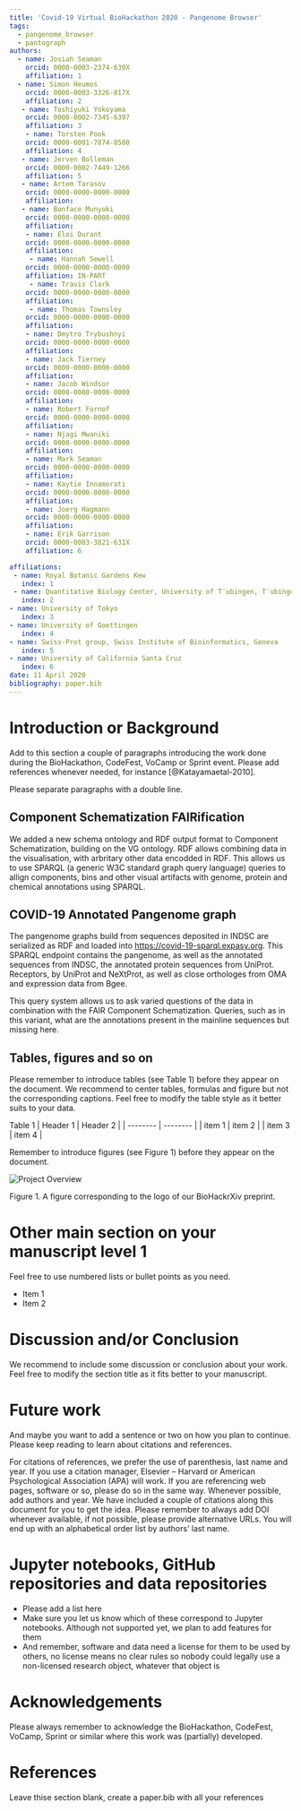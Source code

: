 ```yaml
---
title: 'Covid-19 Virtual BioHackathon 2020 - Pangenome Browser'
tags:
  - pangenome_browser
  - pantograph
authors:
  - name: Josiah Seaman
    orcid: 0000-0003-2374-630X
    affiliation: 1 
  - name: Simon Heumos
    orcid: 0000-0003-3326-817X
    affiliation: 2
   - name: Toshiyuki Yokoyama 
    orcid: 0000-0002-7345-6397
    affiliation: 3
    - name: Torsten Pook
    orcid: 0000-0001-7874-8500 
    affiliation: 4
   - name: Jerven Bolleman
    orcid: 0000-0002-7449-1266
    affiliation: 5
   - name: Artem Tarasov
    orcid: 0000-0000-0000-0000
    affiliation: 
   - name: Bonface Munyoki
    orcid: 0000-0000-0000-0000
    affiliation: 
    - name: Eloi Durant
    orcid: 0000-0000-0000-0000
    affiliation: 
     - name: Hannah Sewell
    orcid: 0000-0000-0000-0000
    affiliation: IN-PART
     - name: Travis Clark
    orcid: 0000-0000-0000-0000
    affiliation: 
     - name: Thomas Townsley
    orcid: 0000-0000-0000-0000
    affiliation: 
    - name: Dmytro Trybushnyi
    orcid: 0000-0000-0000-0000
    affiliation: 
    - name: Jack Tierney
    orcid: 0000-0000-0000-0000
    affiliation: 
    - name: Jacob Windsor
    orcid: 0000-0000-0000-0000
    affiliation: 
    - name: Robert Fornof
    orcid: 0000-0000-0000-0000
    affiliation: 
    - name: Njagi Mwaniki
    orcid: 0000-0000-0000-0000
    affiliation: 
    - name: Mark Seaman
    orcid: 0000-0000-0000-0000
    affiliation: 
    - name: Kaytie Innamorati
    orcid: 0000-0000-0000-0000
    affiliation: 
    - name: Joerg Hagmann
    orcid: 0000-0000-0000-0000
    affiliation: 
    - name: Erik Garrison
    orcid: 0000-0003-3821-631X
    affiliation: 6

affiliations:
 - name: Royal Botanic Gardens Kew
   index: 1
 - name: Quantitative Biology Center, University of T¨ubingen, T¨ubingen, Germany, 72076
   index: 2
- name: University of Tokyo
   index: 3
- name: University of Goettingen
   index: 4
- name: Swiss-Prot group, Swiss Institute of Bioinformatics, Geneva
   index: 5
- name: University of California Santa Cruz
   index: 6
date: 11 April 2020
bibliography: paper.bib
---
```


# Introduction or Background

Add to this section a couple of paragraphs introducing the work done during the BioHackathon, CodeFest, VoCamp or Sprint event. Please add references whenever needed, for instance [@Katayamaetal-2010].

Please separate paragraphs with a double line.

## Component Schematization FAIRification

We added a new schema ontology and RDF output format to Component Schematization, building
on the VG ontology. RDF allows combining data in the visualisation, with arbritary other data encodded in RDF. This allows us to use SPARQL (a generic W3C standard graph query language) queries to allign components, bins and other visual artifacts with genome, protein and chemical annotations using SPARQL.


## COVID-19 Annotated Pangenome graph

The pangenome graphs build from sequences deposited in INDSC are serialized as RDF and loaded into https://covid-19-sparql.expasy.org. This SPARQL endpoint contains the pangenome, as well as the annotated sequences from INDSC, the annotated protein sequences from UniProt. Receptors, by UniProt and NeXtProt, as well as close orthologes from OMA and expression data from Bgee.

This query system allows us to ask varied questions of the data in combination with the FAIR Component Schematization. Queries, such as in this variant, what are the annotations present in the mainline sequences but missing here.


## Tables, figures and so on

Please remember to introduce tables (see Table 1) before they appear on the document. We recommend to center tables, formulas and figure but not the corresponding captions. Feel free to modify the table style as it better suits to your data.

Table 1
| Header 1 | Header 2 |
| -------- | -------- |
| item 1 | item 2 |
| item 3 | item 4 |

Remember to introduce figures (see Figure 1) before they appear on the document. 

![Project Overview](./overview.png)
 
Figure 1. A figure corresponding to the logo of our BioHackrXiv preprint.

# Other main section on your manuscript level 1

Feel free to use numbered lists or bullet points as you need.
* Item 1
* Item 2

# Discussion and/or Conclusion

We recommend to include some discussion or conclusion about your work. Feel free to modify the section title as it fits better to your manuscript.

# Future work

And maybe you want to add a sentence or two on how you plan to continue. Please keep reading to learn about citations and references.

For citations of references, we prefer the use of parenthesis, last name and year. If you use a citation manager, Elsevier – Harvard or American Psychological Association (APA) will work. If you are referencing web pages, software or so, please do so in the same way. Whenever possible, add authors and year. We have included a couple of citations along this document for you to get the idea. Please remember to always add DOI whenever available, if not possible, please provide alternative URLs. You will end up with an alphabetical order list by authors’ last name.

# Jupyter notebooks, GitHub repositories and data repositories

* Please add a list here
* Make sure you let us know which of these correspond to Jupyter notebooks. Although not supported yet, we plan to add features for them
* And remember, software and data need a license for them to be used by others, no license means no clear rules so nobody could legally use a non-licensed research object, whatever that object is

# Acknowledgements
Please always remember to acknowledge the BioHackathon, CodeFest, VoCamp, Sprint or similar where this work was (partially) developed.

# References

Leave thise section blank, create a paper.bib with all your references
<!--stackedit_data:
eyJoaXN0b3J5IjpbMTI4NzEwNDQ1NywtMjEzMTcwODcwNiwtMT
MxNjE0ODA2NiwzNDk3MTkxMTgsNDEwMzM4MTMsLTg2NDUwNTMw
MSwxNDc4NDMwMjkyLC0xMzYyMTUxMTgxLC0yMTM5MDUyMzQyXX
0=
-->
